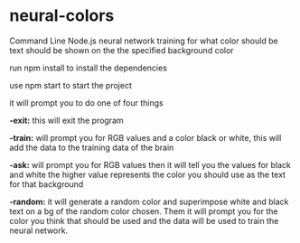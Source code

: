 # neural-colors
Command Line Node.js neural network training for what color should be text should be shown on the the specified background color

run npm install to install the dependencies

use npm start to start the project

it will prompt you to do one of four things

  **-exit:**
this will exit the program

  **-train:**
will prompt you for RGB values and a color black or white, this will add the data to the training data of the brain

  **-ask:**
will prompt you for RGB values then it will tell you the values for black and white the higher value represents the color you should use as the text for that background

  **-random:**
it will generate a random color and superimpose white and black text on a bg of the random color chosen. Them it will prompt you for the color you think that should be used and the data will be used to train the neural network.

